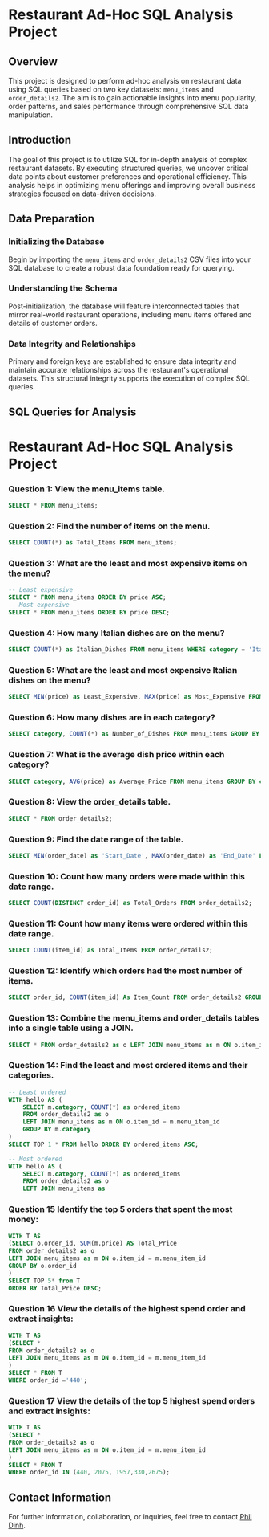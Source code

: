 # Restaurant Ad-Hoc SQL Analysis Project

## Overview
This project is designed to perform ad-hoc analysis on restaurant data using SQL queries based on two key datasets: `menu_items` and `order_details2`. The aim is to gain actionable insights into menu popularity, order patterns, and sales performance through comprehensive SQL data manipulation.

## Introduction
The goal of this project is to utilize SQL for in-depth analysis of complex restaurant datasets. By executing structured queries, we uncover critical data points about customer preferences and operational efficiency. This analysis helps in optimizing menu offerings and improving overall business strategies focused on data-driven decisions.

## Data Preparation
### Initializing the Database
Begin by importing the `menu_items` and `order_details2` CSV files into your SQL database to create a robust data foundation ready for querying.

### Understanding the Schema
Post-initialization, the database will feature interconnected tables that mirror real-world restaurant operations, including menu items offered and details of customer orders.

### Data Integrity and Relationships
Primary and foreign keys are established to ensure data integrity and maintain accurate relationships across the restaurant's operational datasets. This structural integrity supports the execution of complex SQL queries.

## SQL Queries for Analysis
# Restaurant Ad-Hoc SQL Analysis Project

### Question 1: View the menu_items table.
```sql
SELECT * FROM menu_items;
```
### Question 2: Find the number of items on the menu.
```sql
SELECT COUNT(*) as Total_Items FROM menu_items;
```
### Question 3: What are the least and most expensive items on the menu?
```sql
-- Least expensive
SELECT * FROM menu_items ORDER BY price ASC;
-- Most expensive
SELECT * FROM menu_items ORDER BY price DESC;
```
### Question 4: How many Italian dishes are on the menu?
```sql
SELECT COUNT(*) as Italian_Dishes FROM menu_items WHERE category = 'Italian';
```
### Question 5: What are the least and most expensive Italian dishes on the menu?
```sql
SELECT MIN(price) as Least_Expensive, MAX(price) as Most_Expensive FROM menu_items WHERE category = 'Italian';
```
### Question 6: How many dishes are in each category?
```sql
SELECT category, COUNT(*) as Number_of_Dishes FROM menu_items GROUP BY category;
```
### Question 7: What is the average dish price within each category?
```sql
SELECT category, AVG(price) as Average_Price FROM menu_items GROUP BY category;
```
### Question 8: View the order_details table.
```sql
SELECT * FROM order_details2;
```
### Question 9: Find the date range of the table.
```sql
SELECT MIN(order_date) as 'Start_Date', MAX(order_date) as 'End_Date' FROM order_details2;
```
### Question 10: Count how many orders were made within this date range.
```sql
SELECT COUNT(DISTINCT order_id) as Total_Orders FROM order_details2;
```
### Question 11: Count how many items were ordered within this date range.
```sql
SELECT COUNT(item_id) as Total_Items FROM order_details2;
```
### Question 12: Identify which orders had the most number of items.
```sql
SELECT order_id, COUNT(item_id) As Item_Count FROM order_details2 GROUP BY order_id ORDER BY Item_Count DESC;
```
### Question 13: Combine the menu_items and order_details tables into a single table using a JOIN.
```sql
SELECT * FROM order_details2 as o LEFT JOIN menu_items as m ON o.item_id = m.menu_item_id;
```
### Question 14: Find the least and most ordered items and their categories.
```sql
-- Least ordered
WITH hello AS (
    SELECT m.category, COUNT(*) as ordered_items
    FROM order_details2 as o
    LEFT JOIN menu_items as m ON o.item_id = m.menu_item_id
    GROUP BY m.category
) 
SELECT TOP 1 * FROM hello ORDER BY ordered_items ASC;

-- Most ordered
WITH hello AS (
    SELECT m.category, COUNT(*) as ordered_items
    FROM order_details2 as o
    LEFT JOIN menu_items as
```
### Question 15 Identify the top 5 orders that spent the most money:
```sql
WITH T AS 
(SELECT o.order_id, SUM(m.price) AS Total_Price
FROM order_details2 as o
LEFT JOIN menu_items as m ON o.item_id = m.menu_item_id
GROUP BY o.order_id
)
SELECT TOP 5* from T
ORDER BY Total_Price DESC;
```
### Question 16 View the details of the highest spend order and extract insights:
```sql
WITH T AS 
(SELECT *
FROM order_details2 as o
LEFT JOIN menu_items as m ON o.item_id = m.menu_item_id
)
SELECT * FROM T
WHERE order_id ='440';
```
### Question 17 View the details of the top 5 highest spend orders and extract insights:
```sql
WITH T AS 
(SELECT *
FROM order_details2 as o
LEFT JOIN menu_items as m ON o.item_id = m.menu_item_id
)
SELECT * FROM T
WHERE order_id IN (440, 2075, 1957,330,2675);
```
## Contact Information

For further information, collaboration, or inquiries, feel free to contact [Phil Dinh](mailto:dinhthanhtrung2011@gmail.com).











